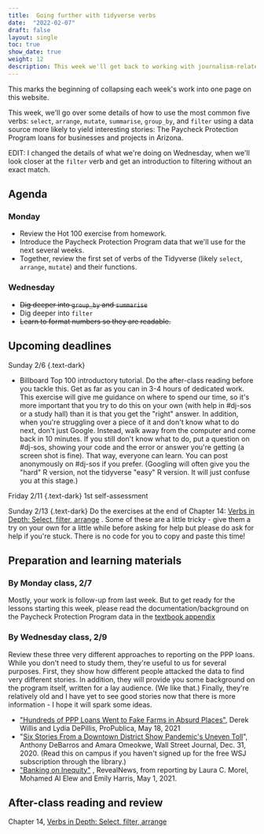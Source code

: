 ```yaml
---
title:  Going further with tidyverse verbs
date:  "2022-02-07"
draft: false
layout: single
toc: true
show_date: true
weight: 12
description: This week we'll get back to working with journalism-related data, and start going deeper into some of the key verbs that you'll use throughout your R journey. 
--- 
```


This marks the beginning of collapsing each week's work into one page on this website. 

This week, we'll go over some details of how to use the most common five verbs: `select`, `arrange`, `mutate`, `summarise`, `group_by`, and `filter` using a data source more likely to yield interesting stories: The Paycheck Protection Program loans for businesses and projects in Arizona. 

EDIT: I changed the details of what we're doing on Wednesday, when we'll look closer at the `filter` verb and get an introduction to filtering without an exact match. 


## Agenda

### Monday 

* Review the Hot 100 exercise from homework. 
* Introduce the Paycheck Protection Program data that we'll use for the next several weeks. 
* Together, review the first set of verbs of the Tidyverse (likely `select`, `arrange`, `mutate`) and their functions. 

### Wednesday

* ~~Dig deeper into `group_by` and `summarise`~~
* Dig deeper into `filter` 
* ~~Learn to format numbers so they are readable.~~


## Upcoming deadlines

Sunday 2/6
{.text-dark}
* Billboard Top 100 introductory tutorial. Do the after-class reading before you tackle this. Get as far as you can in 3-4 hours of dedicated work. This exercise will give me guidance on where to spend our time, so it's more important that you try to do this on your own (with help in #dj-sos or a study hall) than it is that you get the "right" answer. In addition, when you're struggling over a piece of it and don't know what to do next, don't just Google. Instead, walk away from the computer and come back in 10 minutes. If you still don't know what to do, put a question on #dj-sos, showing your code and the error or answer you're getting (a screen shot is fine). That way, everyone can learn. You can post anonymously on #dj-sos if you prefer. (Googling will often give you the "hard" R version, not the tidyverse "easy" R version. It will just confuse you at this stage.)

Friday 2/11
{.text-dark}
1st self-assessment

Sunday 2/13
{.text-dark}
Do the exercises at the end of Chapter 14: [Verbs in Depth: Select, filter, arrange](https://cronkitedata.github.io/djtextbook/r-verb-filter.html)  . Some of these are a little tricky - give them a try on your own for a little while before asking for help but please do ask for help if you're stuck.  There is no code for you to copy and paste this time! 


## Preparation and learning materials

### By Monday class, 2/7

Mostly, your work is follow-up from last week. But to get ready for the lessons starting this week, please read the documentation/background on the Paycheck Protection Program data in the [textbook appendix](https://cronkitedata.github.io/djtextbook/appendix-ppp.html)

### By Wednesday class, 2/9

Review these three very different approaches to reporting on the PPP loans. While you don't need to study them, they're useful to us for several purposes. First, they show how different people attacked the data to find very different stories. In addition, they will provide you some background on the program itself, written for a lay audience. (We like that.) Finally, they're relatively old and I have yet to see good stories now that there is more information - I hope it will spark some ideas. 

* ["Hundreds of PPP Loans Went to Fake Farms in Absurd Places"](https://www.propublica.org/article/ppp-farms), Derek Willis and Lydia DePillis, ProPublica, May 18, 2021
* "[Six Stories From a Downtown District Show Pandemic's Uneven Toll](https://www.wsj.com/articles/some-asheville-businesses-thrived-with-government-backed-ppp-loans-others-struggled-11609426801)",  Anthony DeBarros and Amara Omeokwe, Wall Street Journal, Dec. 31, 2020. (Read this on campus if you haven't signed up for the free WSJ subscription through the library.)
* ["Banking on Inequity"](https://revealnews.org/podcast/banking-on-inequity/) , RevealNews, from reporting by Laura C. Morel, Mohamed Al Elew and Emily Harris, May 1, 2021. 

## After-class reading and review 

Chapter 14, [Verbs in Depth: Select, filter, arrange](https://cronkitedata.github.io/djtextbook/r-verb-filter.html)





